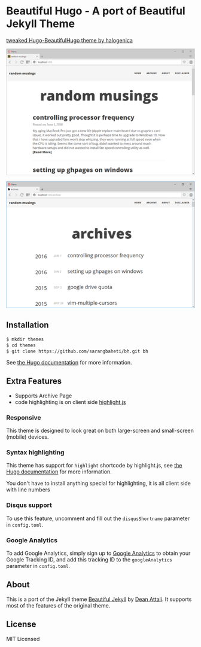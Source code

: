 # Beautiful Hugo - A port of Beautiful Jekyll Theme

[tweaked Hugo-BeautifulHugo theme by halogenica](https://github.com/halogenica/Hugo-BeautifulHugo)


![Beautiful Hugo Theme Screenshot 1](https://github.com/sarangbaheti/bh/blob/master/images/site1.png)


![Beautiful Hugo Theme Screenshot 2](https://github.com/sarangbaheti/bh/blob/master/images/site2.png)

## Installation

    $ mkdir themes
    $ cd themes
    $ git clone https://github.com/sarangbaheti/bh.git bh

See [the Hugo documentation](http://gohugo.io/themes/installing/) for more information.

## Extra Features
- Supports Archive Page
- code highlighting is on client side [highlight.js](https://highlightjs.org/)

### Responsive

This theme is designed to look great on both large-screen and small-screen (mobile) devices.

### Syntax highlighting

This theme has support for `highlight` shortcode by highlight.js,
see [the Hugo documentation](http://gohugo.io/extras/highlighting/) for more information.

You don't have to install anything special for highlighting, it is all client side with line numbers

### Disqus support

To use this feature, uncomment and fill out the `disqusShortname` parameter in `config.toml`.

### Google Analytics

To add Google Analytics, simply sign up to [Google Analytics](http://www.google.com/analytics/) to obtain your Google Tracking ID, and add this tracking ID to the `googleAnalytics` parameter in `config.toml`.

## About

This is a port of the Jekyll theme [Beautiful Jekyll](http://deanattali.com/beautiful-jekyll/) by [Dean Attali](http://deanattali.com/aboutme#contact). It supports most of the features of the original theme.

## License

MIT Licensed